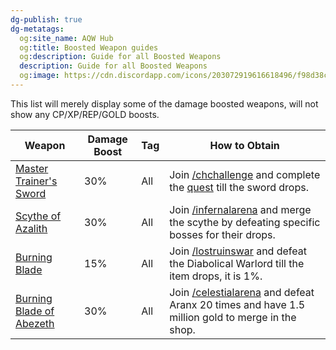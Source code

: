 ```yaml
---
dg-publish: true
dg-metatags:
  og:site_name: AQW Hub
  og:title: Boosted Weapon guides
  og:description: Guide for all Boosted Weapons
  description: Guide for all Boosted Weapons
  og:image: https://cdn.discordapp.com/icons/203072919616618496/f98d38c50b06972678eaaa1aa2c0cedf.png
---
```

This list will merely display some of the damage boosted weapons, will not show any CP/XP/REP/GOLD boosts.

| Weapon                                                                          | Damage Boost | Tag | How to Obtain                                                                                                                                                 |
| ------------------------------------------------------------------------------- | ------------ | --- | ------------------------------------------------------------------------------------------------------------------------------------------------------------- |
| [Master Trainer's Sword](http://aqwwiki.wikidot.com/master-trainer-s-sword)     | 30%          | All | Join [/chchallenge](http://aqwwiki.wikidot.com/class-hall-challenge) and complete the [quest](http://aqwwiki.wikidot.com/psiae-s-quest) till the sword drops. |
| [Scythe of Azalith](http://aqwwiki.wikidot.com/scythe-of-azalith)               | 30%          | All | Join [/infernalarena](http://aqwwiki.wikidot.com/infernal-arena) and merge the scythe by defeating specific bosses for their drops.                           |
| [Burning Blade](http://aqwwiki.wikidot.com/burning-blade-2)                     | 15%          | All | Join [/lostruinswar](http://aqwwiki.wikidot.com/lost-ruins-war) and defeat the Diabolical Warlord till the item drops, it is 1%.                              |
| [Burning Blade of Abezeth](http://aqwwiki.wikidot.com/burning-blade-of-abezeth) | 30%          | All | Join [/celestialarena](http://aqwwiki.wikidot.com/celestial-arena) and defeat Aranx 20 times and have 1.5 million gold to merge in the shop.                  |
